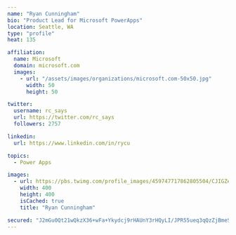 ```yaml
---
name: "Ryan Cunningham"
bio: "Product Lead for Microsoft PowerApps"
location: Seattle, WA
type: "profile"
heat: 135

affiliation:
  name: Microsoft
  domain: microsoft.com
  images:
    - url: "/assets/images/organizations/microsoft.com-50x50.jpg"
      width: 50
      height: 50

twitter:
  username: rc_says
  url: https://twitter.com/rc_says
  followers: 2757

linkedin:
  url: https://www.linkedin.com/in/rycu

topics:
  - Power Apps

images:
  - url: https://pbs.twimg.com/profile_images/459747717862805504/CJIGZejd_400x400.png
    width: 400
    height: 400
    isCached: true
    title: "Ryan Cunningham"

secured: "J2mGu0Qt21wQkzX36+wFa+Ykydcj9rHAUnY3rHQyLI/JPR55ueq3qQzZjBmeS0iuiGb7taSlueHZJ0kq2mkM9UUZWOmAhp58+T8N5fSscGOdUqmazXqAllaJKO/+NstPS9MC1eJyu++ZJKv2DBzlTw6MiDs84itooaoLSaU6PjXU7XELi5NCbvdv0R2N1MJ3QGXshaRXRmLEZZ78qoJ83MAznrnod/lz8y+CIDhC8denkMlvWtveRv+yG3qNSa8Jbi7KuTFooP5+2zyHuvXroTPYsdfno50i6GybeqaS21gk2pfWKHiObnScwAL5+s5veJUN7zwKqeWtsFsZyVg1yvIQwGjwCc98n85HFeYc5ecZTbvx4P+A8TFk3AA4XkxgsfJmy8gMw10EJe9j/wDhPTK43Gp1A6QpDdQt9PmzMY0=;HY5bIT9lAdrkQfGJlT7xIA=="
---
```


